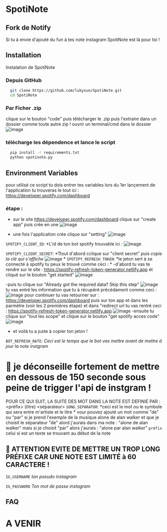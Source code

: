 
# SpotiNote 
## Fork de Notify

Si tu à envie d'ajouté du fun à tes note instagram SpotiNote est là pour toi ! 

## Installation

Instalation de SpotiNote
### Depuis GitHub
```bash
  git clone https://github.com/lukysun/SpotiNote.git
  cd SpotiNote
```
### Par Ficher .zip
clique sur le bouton "code" puis télécharger le .zip
puis l'extraire dans un dossier comme toute autre zip !
ouvrir un terminal/cmd dans le dossier
![image](https://github.com/lukysun/SpotiNote/assets/90115054/619cb0cf-0013-4bf8-ad12-bda0949fdc37)

### télécharge les dépendence et lance le script

```bash
  pip install -r requirements.txt
  python spotinote.py
```
    
## Environment Variables

pour utilisé ce script tu dois entrer tes variables lors du 1er lançement de l'application tu trouveras le tout ici : https://developer.spotify.com/dashboard 

### étape : 
- sur le site https://developer.spotify.com/dashboard clique sur "create app" puis crée en une
![image](https://github.com/lukysun/SpotiNote/assets/90115054/7542d4c0-913c-44a0-a867-57e7f3b9ec79)

- une fois l'application crée clique sur "setting"
![image](https://github.com/lukysun/SpotiNote/assets/90115054/ea72806a-5127-4e1d-8340-441309099f23)

`SPOTIPY_CLIENT_ID`:
*L'id de ton bot spotify trouvable ici : 
![image](https://github.com/lukysun/SpotiNote/assets/90115054/d154a6a5-525f-48ce-a10b-096f5f5b8b09)


`SPOTIPY_CLIENT_SECRET`:
*Ttout d'abord cclique sur "client secret" *puis copie la clé qui s'affiche*
![image](https://github.com/lukysun/SpotiNote/assets/90115054/8ad50c98-3877-47ac-af3e-788c1076a724)
*
`SPOTIPY_REFRESH_TOKEN`:
*le jeton sert à se connecté à spotify tu peux le trouvé comme ceci : *
-d'abord tu vas te rendre sur le site : https://spotify-refresh-token-generator.netlify.app et cliqué sur le bouton "get started"
![image](https://github.com/lukysun/SpotiNote/assets/90115054/4b9b4962-dafe-4a7b-82f6-14cdfe44ec16)

-puis tu clique sur "Already got the required data? Skip this step"
![image](https://github.com/lukysun/SpotiNote/assets/90115054/9a057e9e-472d-4253-94b9-0118e08e2b9b)
tu vas entré les information que tu à récupéré précédament comme ceci : 
![image](https://github.com/lukysun/SpotiNote/assets/90115054/6600d937-a557-4b21-90c7-1a32b3bc8dde)
pour continuer tu vas retourner sur : https://developer.spotify.com/dashboard puis sur ton app et dans les parmètre (voir les 2 premières étape)
et dans "redirect url tu vas rentré ceci : https://spotify-refresh-token-generator.netlify.app
![image](https://github.com/lukysun/SpotiNote/assets/90115054/de9ff05f-3574-43fc-a1aa-a711179f8204)
-ensuite tu clique sur "tout les scope" et clique sur le bouton "get spotify acces code"
![image](https://github.com/lukysun/SpotiNote/assets/90115054/290966e2-fae8-4716-a009-9c15401c46e3)
- et voilà tu a juste à copier ton jeton ! 

`BOT_REFRESH_RATE`:
*Ceci est le temps que le bot vas mettre avant de mettre à jour la note instgram*  
# 🛑 je déconseille fortement de mettre en dessous de 150 seconde sous peine de trigger l'api de instgram !

POUR CE QUI SUIT, LA SUITE DES MOT DANS LA NOTE EST DEFINIE PAR : <préfix> (titre) <séparateur> <artiste>
`SONG_SEPARATOR`:
*ceci est le mot ou le symbole qui sera entre m'artiste et le litre *
vour pouvez ajouté un mot comme "de" ou "par" si je prend l'exemple de la musique alone de alan walker et que je choisit le séparateur "de" alord j'aurais dans ma note :
"alone de alan walker"
mais si je choisit "par" alors j'aurais : 
"alone par alan walker"
`préfix`
celui si est un texte se trouvant au début de la note 
## 🚫 ATTENTION EVITE DE METTRE UN TROP LONG PRÉFIXE CAR UNE NOTE EST LIMITÉ à 60 CARACTERE !
`IG_USERNAME`
*ton pseudo instagram*

`IG_PASSWORD`
*Ton mot de passe instagram*



## FAQ

# A VENIR
